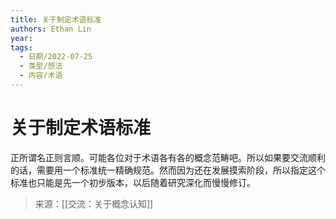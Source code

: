 ```yaml
---
title: 关于制定术语标准
authors: Ethan Lin
year:
tags:
  - 日期/2022-07-25 
  - 类型/想法 
  - 内容/术语  
---
```



# 关于制定术语标准





正所谓名正则言顺。可能各位对于术语各有各的概念范畴吧。所以如果要交流顺利的话，需要用一个标准统一精确规范。然而因为还在发展摸索阶段，所以指定这个标准也只能是先一个初步版本，以后随着研究深化而慢慢修订。


> 来源：[[交流：关于概念认知]]